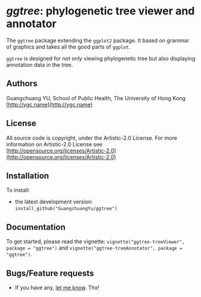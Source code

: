 #  __*ggtree*__: phylogenetic tree viewer and annotator

The `ggtree` package extending the `ggplot2` package. It based on grammar of graphics and takes all the good parts of `ggplot`. 

`ggtree` is designed for not only viewing phylogenetic tree but also displaying annotation data in the tree. 

## Authors ##

Guangchuang YU, School of Public Health, The University of Hong Kong [http://ygc.name](http://ygc.name)

## License ##

All source code is copyright, under the Artistic-2.0 License.
For more information on Artistic-2.0 License see [http://opensource.org/licenses/Artistic-2.0](http://opensource.org/licenses/Artistic-2.0)

## Installation ##

To install:
 * the latest development version: `install_github("GuangchuangYu/ggtree")`

## Documentation ##

To get started, please read the vignette: `vignette("ggtree-treeViewer", package = "ggtree")` and `vignette("ggtree-treeAnnotator", package = "ggtree")`.

## Bugs/Feature requests ##

 - If you have any, [let me know](https://github.com/GuangchuangYu/ggtree/issues). Thx!

